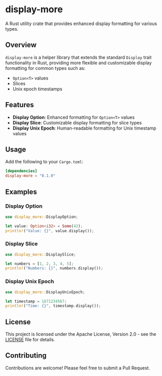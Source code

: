 # display-more

A Rust utility crate that provides enhanced display formatting for various types.

## Overview

`display-more` is a helper library that extends the standard `Display` trait functionality in Rust, providing more flexible and customizable display formatting for common types such as:

- `Option<T>` values
- Slices
- Unix epoch timestamps

## Features

- **Display Option**: Enhanced formatting for `Option<T>` values
- **Display Slice**: Customizable display formatting for slice types
- **Display Unix Epoch**: Human-readable formatting for Unix timestamp values

## Usage

Add the following to your `Cargo.toml`:

```toml
[dependencies]
display-more = "0.1.0"
```

## Examples

### Display Option

```rust
use display_more::DisplayOption;

let value: Option<i32> = Some(42);
println!("Value: {}", value.display());
```

### Display Slice

```rust
use display_more::DisplaySlice;

let numbers = [1, 2, 3, 4, 5];
println!("Numbers: {}", numbers.display());
```

### Display Unix Epoch

```rust
use display_more::DisplayUnixEpoch;

let timestamp = 1671234567;
println!("Time: {}", timestamp.display());
```

## License

This project is licensed under the Apache License, Version 2.0 - see the [LICENSE](LICENSE) file for details.

## Contributing

Contributions are welcome! Please feel free to submit a Pull Request.
